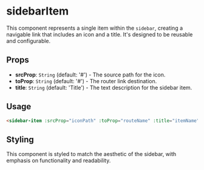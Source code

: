 
# sidebarItem

This component represents a single item within the `sidebar`, creating a navigable link that includes an icon and a title. It's designed to be reusable and configurable.

## Props

- **srcProp**: `String` (default: '#') - The source path for the icon.
- **toProp**: `String` (default: '#') - The router link destination.
- **title**: `String` (default: 'Title') - The text description for the sidebar item.

## Usage

```html
<sidebar-item :srcProp="iconPath" :toProp="routeName" :title="itemName"></sidebar-item>
```

## Styling

This component is styled to match the aesthetic of the sidebar, with emphasis on functionality and readability.
